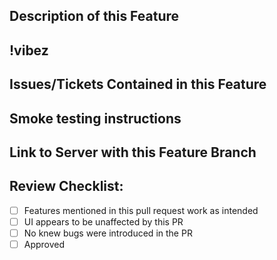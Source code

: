 ## Description of this Feature

<!--- Describe your changes in detail, must use a list if more than 2-3 distinct items -->

## !vibez

<!--- How are you feeling after completing this PR? -->

## Issues/Tickets Contained in this Feature

<!--- Please link to the issues/tickets here: -->

## Smoke testing instructions

<!--- Describe details on testing the ticket - endpoints to call, cURL requests, data objects, frontend pages, etc. -->
<!--- If there are multiple test cases, please list the expected input and output for each. -->

## Link to Server with this Feature Branch

<!--- Add the URL to the server this branch is on so the Success Team can easily get to it for review --->

## Review Checklist:

- [ ] Features mentioned in this pull request work as intended
- [ ] UI appears to be unaffected by this PR
- [ ] No knew bugs were introduced in the PR
- [ ] Approved
